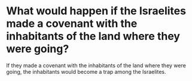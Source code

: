 # What would happen if the Israelites made a covenant with the inhabitants of the land where they were going?

If they made a covenant with the inhabitants of the land where they were going, the inhabitants would become a trap among the Israelites.

